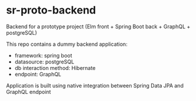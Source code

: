# sr-proto-backend
Backend for a prototype project (Elm front + Spring Boot back + GraphQL + postgreSQL)

This repo contains a dummy backend application:
- framework: spring boot
- datasource: postgreSQL
- db interaction method: Hibernate
- endpoint: GraphQL

Application is built using native integration between Spring Data JPA and GraphQL endpoint
